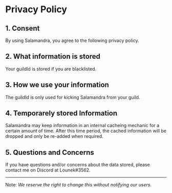 # Privacy Policy

## 1. Consent
By using Salamandra, you agree to the following privacy policy.

## 2. What information is stored
Your guildId is stored if you are blacklisted.

## 3. How we use your information
The guildId is only used for kicking Salamandra from your guild.

## 4. Temporarely stored Information
Salamandra may keep information in an internal cacheing mechanic for a certain amount of time.
After this time period, the cached information will be dropped and only be re-added when required.

## 5. Questions and Concerns
If you have questions and/or concerns about the data stored, please contact me on Discord at Lounek#3562.

---

Note: *We reserve the right to change this without notifying our users.*